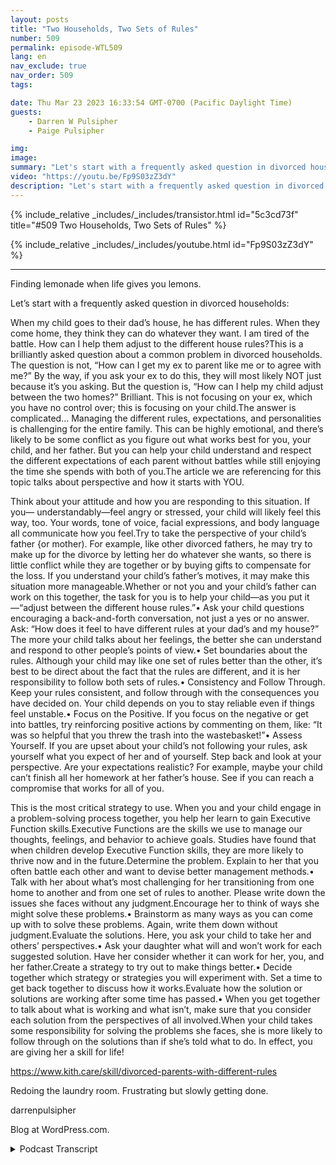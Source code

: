 ```yaml
---
layout: posts
title: "Two Households, Two Sets of Rules"
number: 509
permalink: episode-WTL509
lang: en
nav_exclude: true
nav_order: 509
tags:

date: Thu Mar 23 2023 16:33:54 GMT-0700 (Pacific Daylight Time)
guests:
    - Darren W Pulsipher
    - Paige Pulsipher

img: 
image: 
summary: "Let's start with a frequently asked question in divorced households: When my child goes to their dad’s house, he has different rules. When they come home, they think they can do whatever they want.  I am tired of the battle. How can I help them adjust to the different house rules? This is a brilliantly asked question about a common problem in divorced households. The question is not, “How can I get my ex to parent like me or to agree with me?” By the way, if you ask your ex to do this, they will most likely NOT just because it's you asking. But the question is, “How can I help my child adjust between the two homes?” Brilliant. This is not focusing on your ex, which you have no control over; this is focusing on your child.The answer is complicated… Managing the different rules, expectations, and personalities is challenging for the entire family. This can be highly emotional, and there’s likely to be some conflict as you figure out what works best for you, your child, and her father.  But you can help your child understand and respect the different expectations of each parent without battles while still enjoying the time she spends with both of you.The article we are referencing for this topic talks about perspective and how it starts with YOU. PerspectiveThink about your attitude and how you are responding to this situation. If you— understandably—feel angry or stressed, your child will likely feel this way, too. Your words, tone of voice, facial expressions, and body language all communicate how you feel.Try to take the perspective of your child’s father {or mother). For example, like other divorced fathers, he may try to make up for the divorce by letting her do whatever she wants, so there is little conflict while they are together or by buying gifts to compensate for the loss. If you understand your child’s father’s motives, it may make this situation more manageable.Whether or not you and your child’s father can work on this together, the task for you is to help your child—as you put it—“adjust between the different house rules.”•	Ask your child questions encouraging a back-and-forth conversation, not just a yes or no answer. Ask: “How does it feel to have different rules at your dad’s and my house?” The more your child talks about her feelings, the better she can understand and respond to other people’s points of view.•	Set boundaries about the rules. Although your child may like one set of rules better than the other, it’s best to be direct about the fact that the rules are different, and it is her responsibility to follow both sets of rules.•	Consistency and Follow Through. Keep your rules consistent, and follow through with the consequences you have decided on. Your child depends on you to stay reliable even if things feel unstable.•	Focus on the Positive. If you focus on the negative or get into battles, try reinforcing positive actions by commenting on them, like: “It was so helpful that you threw the trash into the wastebasket!”•	Assess Yourself. If you are upset about your child’s not following your rules, ask yourself what you expect of her and of yourself. Step back and look at your perspective. Are your expectations realistic? For example, maybe your child can’t finish all her homework at her father’s house. See if you can reach a compromise that works for all of you.Make a plan together: This is the most critical strategy to use. When you and your child engage in a problem-solving process together, you help her learn to gain Executive Function skills.Executive Functions are the skills we use to manage our thoughts, feelings, and behavior to achieve goals. Studies have found that when children develop Executive Function skills, they are more likely to thrive now and in the future.Determine the problem. Explain to her that you often battle each other and want to devise better management methods.•	Talk with her about what’s most challenging for her transitioning from one home to another and from one set of rules to another. Please write down the issues she faces without any judgment.Encourage her to think of ways she might solve these problems.•	Brainstorm as many ways as you can come up with to solve these problems. Again, write them down without judgment.Evaluate the solutions. Here, you ask your child to take her and others’ perspectives.•	Ask your daughter what will and won’t work for each suggested solution. Have her consider whether it can work for her, you, and her father.Create a strategy to try out to make things better.•	Decide together which strategy or strategies you will experiment with. Set a time to get back together to discuss how it works.Evaluate how the solution or solutions are working after some time has passed.•	When you get together to talk about what is working and what isn’t, make sure that you consider each solution from the perspectives of all involved.When your child takes some responsibility for solving the problems she faces, she is more likely to follow..."
video: "https://youtu.be/Fp9S03zZ3dY"
description: "Let's start with a frequently asked question in divorced households: When my child goes to their dad’s house, he has different rules. When they come home, they think they can do whatever they want.  I am tired of the battle. How can I help them adjust to the different house rules? This is a brilliantly asked question about a common problem in divorced households. The question is not, “How can I get my ex to parent like me or to agree with me?” By the way, if you ask your ex to do this, they will most likely NOT just because it's you asking. But the question is, “How can I help my child adjust between the two homes?” Brilliant. This is not focusing on your ex, which you have no control over; this is focusing on your child.The answer is complicated… Managing the different rules, expectations, and personalities is challenging for the entire family. This can be highly emotional, and there’s likely to be some conflict as you figure out what works best for you, your child, and her father.  But you can help your child understand and respect the different expectations of each parent without battles while still enjoying the time she spends with both of you.The article we are referencing for this topic talks about perspective and how it starts with YOU. PerspectiveThink about your attitude and how you are responding to this situation. If you— understandably—feel angry or stressed, your child will likely feel this way, too. Your words, tone of voice, facial expressions, and body language all communicate how you feel.Try to take the perspective of your child’s father {or mother). For example, like other divorced fathers, he may try to make up for the divorce by letting her do whatever she wants, so there is little conflict while they are together or by buying gifts to compensate for the loss. If you understand your child’s father’s motives, it may make this situation more manageable.Whether or not you and your child’s father can work on this together, the task for you is to help your child—as you put it—“adjust between the different house rules.”•	Ask your child questions encouraging a back-and-forth conversation, not just a yes or no answer. Ask: “How does it feel to have different rules at your dad’s and my house?” The more your child talks about her feelings, the better she can understand and respond to other people’s points of view.•	Set boundaries about the rules. Although your child may like one set of rules better than the other, it’s best to be direct about the fact that the rules are different, and it is her responsibility to follow both sets of rules.•	Consistency and Follow Through. Keep your rules consistent, and follow through with the consequences you have decided on. Your child depends on you to stay reliable even if things feel unstable.•	Focus on the Positive. If you focus on the negative or get into battles, try reinforcing positive actions by commenting on them, like: “It was so helpful that you threw the trash into the wastebasket!”•	Assess Yourself. If you are upset about your child’s not following your rules, ask yourself what you expect of her and of yourself. Step back and look at your perspective. Are your expectations realistic? For example, maybe your child can’t finish all her homework at her father’s house. See if you can reach a compromise that works for all of you.Make a plan together: This is the most critical strategy to use. When you and your child engage in a problem-solving process together, you help her learn to gain Executive Function skills.Executive Functions are the skills we use to manage our thoughts, feelings, and behavior to achieve goals. Studies have found that when children develop Executive Function skills, they are more likely to thrive now and in the future.Determine the problem. Explain to her that you often battle each other and want to devise better management methods.•	Talk with her about what’s most challenging for her transitioning from one home to another and from one set of rules to another. Please write down the issues she faces without any judgment.Encourage her to think of ways she might solve these problems.•	Brainstorm as many ways as you can come up with to solve these problems. Again, write them down without judgment.Evaluate the solutions. Here, you ask your child to take her and others’ perspectives.•	Ask your daughter what will and won’t work for each suggested solution. Have her consider whether it can work for her, you, and her father.Create a strategy to try out to make things better.•	Decide together which strategy or strategies you will experiment with. Set a time to get back together to discuss how it works.Evaluate how the solution or solutions are working after some time has passed.•	When you get together to talk about what is working and what isn’t, make sure that you consider each solution from the perspectives of all involved.When your child takes some responsibility for solving the problems she faces, she is more likely to follow..."
---
```


<div>
{% include_relative _includes/_includes/transistor.html id="5c3cd73f" title="#509 Two Households, Two Sets of Rules" %}

{% include_relative _includes/_includes/youtube.html id="Fp9S03zZ3dY" %}
</div>

---

Finding lemonade when life gives you lemons.

Let’s start with a frequently asked question in divorced households:

When my child goes to their dad’s house, he has different rules. When they come home, they think they can do whatever they want. I am tired of the battle. How can I help them adjust to the different house rules?This is a brilliantly asked question about a common problem in divorced households. The question is not, “How can I get my ex to parent like me or to agree with me?” By the way, if you ask your ex to do this, they will most likely NOT just because it’s you asking. But the question is, “How can I help my child adjust between the two homes?” Brilliant. This is not focusing on your ex, which you have no control over; this is focusing on your child.The answer is complicated… Managing the different rules, expectations, and personalities is challenging for the entire family. This can be highly emotional, and there’s likely to be some conflict as you figure out what works best for you, your child, and her father. But you can help your child understand and respect the different expectations of each parent without battles while still enjoying the time she spends with both of you.The article we are referencing for this topic talks about perspective and how it starts with YOU.

Think about your attitude and how you are responding to this situation. If you— understandably—feel angry or stressed, your child will likely feel this way, too. Your words, tone of voice, facial expressions, and body language all communicate how you feel.Try to take the perspective of your child’s father {or mother). For example, like other divorced fathers, he may try to make up for the divorce by letting her do whatever she wants, so there is little conflict while they are together or by buying gifts to compensate for the loss. If you understand your child’s father’s motives, it may make this situation more manageable.Whether or not you and your child’s father can work on this together, the task for you is to help your child—as you put it—“adjust between the different house rules.”• Ask your child questions encouraging a back-and-forth conversation, not just a yes or no answer. Ask: “How does it feel to have different rules at your dad’s and my house?” The more your child talks about her feelings, the better she can understand and respond to other people’s points of view.• Set boundaries about the rules. Although your child may like one set of rules better than the other, it’s best to be direct about the fact that the rules are different, and it is her responsibility to follow both sets of rules.• Consistency and Follow Through. Keep your rules consistent, and follow through with the consequences you have decided on. Your child depends on you to stay reliable even if things feel unstable.• Focus on the Positive. If you focus on the negative or get into battles, try reinforcing positive actions by commenting on them, like: “It was so helpful that you threw the trash into the wastebasket!”• Assess Yourself. If you are upset about your child’s not following your rules, ask yourself what you expect of her and of yourself. Step back and look at your perspective. Are your expectations realistic? For example, maybe your child can’t finish all her homework at her father’s house. See if you can reach a compromise that works for all of you.

This is the most critical strategy to use. When you and your child engage in a problem-solving process together, you help her learn to gain Executive Function skills.Executive Functions are the skills we use to manage our thoughts, feelings, and behavior to achieve goals. Studies have found that when children develop Executive Function skills, they are more likely to thrive now and in the future.Determine the problem. Explain to her that you often battle each other and want to devise better management methods.• Talk with her about what’s most challenging for her transitioning from one home to another and from one set of rules to another. Please write down the issues she faces without any judgment.Encourage her to think of ways she might solve these problems.• Brainstorm as many ways as you can come up with to solve these problems. Again, write them down without judgment.Evaluate the solutions. Here, you ask your child to take her and others’ perspectives.• Ask your daughter what will and won’t work for each suggested solution. Have her consider whether it can work for her, you, and her father.Create a strategy to try out to make things better.• Decide together which strategy or strategies you will experiment with. Set a time to get back together to discuss how it works.Evaluate how the solution or solutions are working after some time has passed.• When you get together to talk about what is working and what isn’t, make sure that you consider each solution from the perspectives of all involved.When your child takes some responsibility for solving the problems she faces, she is more likely to follow through on the solutions than if she’s told what to do. In effect, you are giving her a skill for life!

https://www.kith.care/skill/divorced-parents-with-different-rules

Redoing the laundry room. Frustrating but slowly getting done.

darrenpulsipher

Blog at WordPress.com.



<details>
<summary> Podcast Transcript </summary>

<p></p>

</details>
